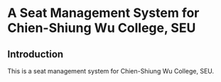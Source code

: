 # A Seat Management System for Chien-Shiung Wu College, SEU

## Introduction
This is a seat management system for Chien-Shiung Wu College, SEU. 
